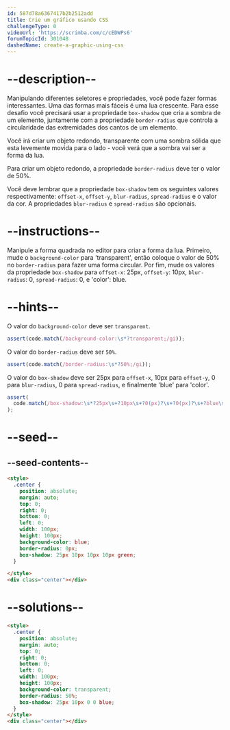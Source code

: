 ```yaml
---
id: 587d78a6367417b2b2512add
title: Crie um gráfico usando CSS
challengeType: 0
videoUrl: 'https://scrimba.com/c/cEDWPs6'
forumTopicId: 301048
dashedName: create-a-graphic-using-css
---
```


# --description--

Manipulando diferentes seletores e propriedades, você pode fazer formas interessantes. Uma das formas mais fáceis é uma lua crescente. Para esse desafio você precisará usar a propriedade `box-shadow` que cria a sombra de um elemento, juntamente com a propriedade `border-radius` que controla a circularidade das extremidades dos cantos de um elemento.

Você irá criar um objeto redondo, transparente com uma sombra sólida que esta levemente movida para o lado - você verá que a sombra vai ser a forma da lua.

Para criar um objeto redondo, a propriedade `border-radius` deve ter o valor de 50%.

Você deve lembrar que a propriedade `box-shadow` tem os seguintes valores respectivamente: `offset-x`, `offset-y`, `blur-radius`, `spread-radius` e o valor da cor. A propriedades `blur-radius` e `spread-radius` são opcionais.

# --instructions--

Manipule a forma quadrada no editor para criar a forma da lua. Primeiro, mude o `background-color` para 'transparent', então coloque o valor de 50% no `border-radius` para fazer uma forma circular. Por fim, mude os valores da propriedade `box-shadow` para `offset-x`: 25px, `offset-y`: 10px, `blur-radius`: 0, `spread-radius`: 0, e 'color': blue.

# --hints--

O valor do `background-color` deve ser `transparent`.

```js
assert(code.match(/background-color:\s*?transparent;/gi));
```

O valor do `border-radius` deve ser `50%`.

```js
assert(code.match(/border-radius:\s*?50%;/gi));
```

O valor do `box-shadow` deve ser 25px para `offset-x`, 10px para `offset-y`, 0 para `blur-radius`, 0 para `spread-radius`, e finalmente 'blue' para 'color'.


```js
assert(
  code.match(/box-shadow:\s*?25px\s+?10px\s+?0(px)?\s+?0(px)?\s+?blue\s*?;/gi)
);
```

# --seed--

## --seed-contents--

```html
<style>
  .center {
    position: absolute;
    margin: auto;
    top: 0;
    right: 0;
    bottom: 0;
    left: 0;
    width: 100px;
    height: 100px;
    background-color: blue;
    border-radius: 0px;
    box-shadow: 25px 10px 10px 10px green;
  }

</style>
<div class="center"></div>
```

# --solutions--

```html
<style>
  .center {
    position: absolute;
    margin: auto;
    top: 0;
    right: 0;
    bottom: 0;
    left: 0;
    width: 100px;
    height: 100px;
    background-color: transparent;
    border-radius: 50%;
    box-shadow: 25px 10px 0 0 blue;
  }
</style>
<div class="center"></div>
```
